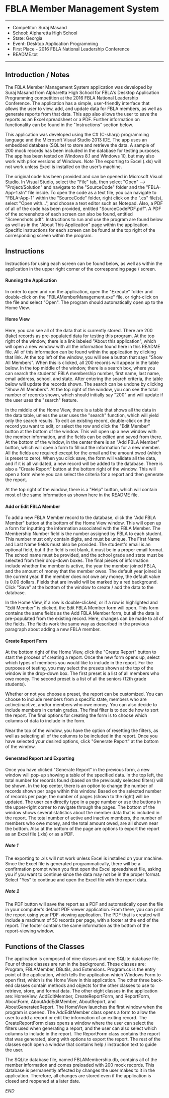 # FBLA Member Management System
***
* Competitor: Suraj Masand
* School: Alpharetta High School
* State: Georgia
* Event: Desktop Application Programming
* First Place - 2016 FBLA National Leadership Conference
* README.txt

***

## **Introduction / Notes**

The FBLA Member Management System application was developed by Suraj Masand from Alpharetta High School for FBLA's Desktop Application Programming competition at the 2016 FBLA National Leadership Conference. The application has a simple, user-friendly interface that allows the user to view, add, and update data for FBLA members, as well as generate reports from that data. This app also allows the user to save the reports as an Excel spreadsheet or a PDF. Further information on functionality can be found in the "Instructions" section below.

This application was developed using the C# (C-sharp) programming language and the Microsoft Visual Studio 2013 IDE. The app uses an embedded database (SQLite) to store and retrieve the data. A sample of 200 mock records has been included in the database for testing purposes. The app has been tested on Windows 8.1 and Windows 10, but may also work with prior versions of Windows. *Note* The exporting to Excel (.xls) will not work unless Excel is installed on the user’s machine.

The original code has been provided and can be opened in Microsoft Visual Studio. In Visual Studio, select the "File" tab, then select "Open" --> "Project/Solution" and navigate to the "SourceCode" folder and the "FBLA-App-1.sln" file inside. To open the code as a text file, you can navigate to "FBLA-App-1" within the "SourceCode" folder, right click on the ".cs" file(s), select "Open with...", and choose a text editor such as Notepad. Also, a PDF of all of the code has been provided, entitled "SourceCodePDF.pdf". A PDF of the screenshots of each screen can also be found, entitled "Screenshots.pdf". Instructions to run and use the program are found below as well as in the "About This Application" page within the application. Specific instructions for each screen can be found at the top right of the corresponding screen within the program.

## **Instructions**

Instructions for using each screen can be found below, as well as within the application in the upper right corner of the corresponding page / screen.

#### Running the Application
In order to open and run the application, open the "Execute" folder and double-click on the "FBLAMemberManagement.exe" file, or right-click on the file and select "Open". The program should automatically open up to the Home View.  



#### Home View

Here, you can see all of the data that is currently stored. There are 200 (fake) records as pre-populated data for testing this program. At the top right of the window, there is a link labeled "About this application", which will open a new window with all the information found here in this README file. All of this information can be found within the application by clicking that link. At the top left of the window, you will see a button that says "Show All Members". When this is clicked, all 200 records will appear in the table below. In the top middle of the window,  there is a search box, where you can search the students' FBLA membership number, first name, last name, email address, school, and state. After entering the search criteria, the table below will update the records shown. The search can be undone by clicking "Show All Members". At the top right of the window, you can see the total number of records shown, which should initially say "200" and will update if the user uses the "search" feature.

In the middle of the Home View, there is a table that shows all the data in the data table, unless the user uses the "search" function, which will yield only the search results. To edit an existing record, double-click on the record you want to edit, or select the row and click the "Edit Member" button at the bottom of the window. This will open up a new window with the member information, and the fields can be edited and saved from there. At the bottom of the window, in the center there is an "Add FBLA Member" button, which will open a form to fill out the information for a new member. All the fields are required except for the email and the amount owed (which is preset to zero). When you click save, the form will validate all the data, and if it is all validated, a new record will be added to the database. There is also a "Create Report" button at the bottom right of the window. This will open a form where you can select the criteria for a report and then generate the report.

At the top right of the window, there is a "Help" button, which will contain most of the same information as shown here in the README file.

#### Add or Edit FBLA Member
To add a new FBLA Member record to the database, click the "Add FBLA Member" button at the bottom of the Home View window. This will open up a form for inputting the information associated with the FBLA Member. The Membership Number field is the number assigned by FBLA to each student. This number must only contain digits, and must be unique. The First Name and Last Name fields must also be provided. The student's email is an optional field, but if the field is not blank, it must be in a proper email format. The school name must be provided, and the school grade and state must be selected from their drop-down boxes. The final pieces of information include whether the member is active, the year the member joined FBLA, and the amount of money that the member owes. The default year joined is the current year. If the member does not owe any money, the default value is 0.00 dollars. Fields that are invalid will be marked by a red background. Click "Save" at the bottom of the window to create / add the data to the database.

In the Home View, if a row is double-clicked, or if a row is highlighted and "Edit Member" is clicked, the Edit FBLA Member form will open. This form contains the same fields as the Add FBLA Member form, but all the data is pre-populated from the existing record. Here, changes can be made to all of the fields. The fields work the same way as described in the previous paragraph about adding a new FBLA member.

#### Create Report Form
At the bottom right of the Home View, click the "Create Report" button to start the process of creating a report. Once the new form opens up, select which types of members you would like to include in the report. For the purposes of testing, you may select the presets shown at the top of the window in the drop-down box. The first preset is a list of all members who owe money. The second preset is a list of all the seniors (12th grade students).

Whether or not you choose a preset, the report can be customized. You can choose to include members from a specific state, members who are active/inactive, and/or members who owe money. You can also decide to include members in certain grades. The final filter is to decide how to sort the report. The final options for creating the form is to choose which columns of data to include in the form.

Near the top of the window, you have the option of resetting the filters, as well as selecting all of the columns to be included in the report. Once you have selected your desired options, click "Generate Report" at the bottom of the window.

#### Generated Report and Exporting
Once you have clicked "Generate Report" in the previous form, a new window will pop-up showing a table of the specified data. In the top left, the total number for records found (based on the previously selected filters) will be shown. In the top center, there is an option to change the number of records shown per page within this window. Based on the selected number of records per page, the number of pages (shown to the right) will be updated. The user can directly type in a page number or use the buttons in the upper-right corner to navigate through the pages. The bottom of the window shows several statistics about the member data that is included in the report. The total number of active and inactive members, the number of members who owe money, and the total amount owed, are all shown near the bottom. Also at the bottom of the page are options to export the report as an Excel file (.xls) or as a PDF.

##### *Note 1*
The exporting to .xls will not work unless Excel is installed on your machine. Since the Excel file is generated programmatically, there will be a confirmation prompt when you first open the Excel spreadsheet file, asking you if you want to continue since the data may not be in the proper format. Select "Yes" to continue and open the Excel file with the report data.

##### *Note 2*
The PDF button will save the report as a PDF and automatically open the file in your computer's default PDF viewer application. From there, you can print the report using your PDF-viewing application. The PDF that is created will include a maximum of 50 records per page, with a footer at the end of the report. The footer contains the same information as the bottom of the report-viewing window.

## **Functions of the Classes**
The application is composed of nine classes and one SQLite database file. Four of these classes are run in the background. These classes are: Program, FBLAMember, DButils, and Extensions. Program.cs is the entry point of the application, which tells the application which Windows Form to open first, which is the Home View in this application. The other three back-end classes contain methods and objects for the other classes to use to retrieve, store, and format data. The other eight classes in the application are: HomeView, AddEditMember, CreateReportForm, and ReportForm, AboutForm, AboutAddEditMember, AboutReport, and AboutGeneratedReport. The HomeView launches the first window when the program is opened. The AddEditMember class opens a form to allow the user to add a record or edit the information of an exiting record. The CreateReportForm class opens a window where the user can select the filters used when generating a report, and the user can also select which columns to include in the report. The ReportForm class contains the report that was generated, along with options to export the report. The rest of the classes each open a window that contains help / instruction text to guide the user.

The SQLite database file, named FBLAMembership.db, contains all of the member information and comes preloaded with 200 mock records. This database is permanently affected by changes the user makes to it in the application. Therefore, all changes are stored even if the application is closed and reopened at a later date.

*END*
